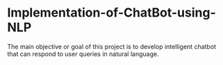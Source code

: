 # Implementation-of-ChatBot-using-NLP
The main objective or goal of this project is to develop intelligent chatbot that can respond to user queries in natural language.
